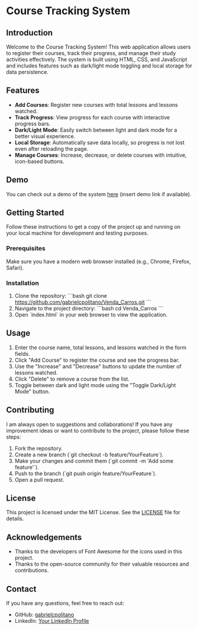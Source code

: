 
# Course Tracking System

## Introduction
Welcome to the Course Tracking System! This web application allows users to register their courses, track their progress, and manage their study activities effectively. The system is built using HTML, CSS, and JavaScript and includes features such as dark/light mode toggling and local storage for data persistence.

## Features
- **Add Courses**: Register new courses with total lessons and lessons watched.
- **Track Progress**: View progress for each course with interactive progress bars.
- **Dark/Light Mode**: Easily switch between light and dark mode for a better visual experience.
- **Local Storage**: Automatically save data locally, so progress is not lost even after reloading the page.
- **Manage Courses**: Increase, decrease, or delete courses with intuitive, icon-based buttons.

## Demo
You can check out a demo of the system [here](#) (insert demo link if available).

## Getting Started
Follow these instructions to get a copy of the project up and running on your local machine for development and testing purposes.

### Prerequisites
Make sure you have a modern web browser installed (e.g., Chrome, Firefox, Safari).

### Installation
1. Clone the repository:
   \`\`\`bash
   git clone https://github.com/gabrielcpolitano/Venda_Carros.git
   \`\`\`
2. Navigate to the project directory:
   \`\`\`bash
   cd Venda_Carros
   \`\`\`
3. Open \`index.html\` in your web browser to view the application.

## Usage
1. Enter the course name, total lessons, and lessons watched in the form fields.
2. Click "Add Course" to register the course and see the progress bar.
3. Use the "Increase" and "Decrease" buttons to update the number of lessons watched.
4. Click "Delete" to remove a course from the list.
5. Toggle between dark and light mode using the "Toggle Dark/Light Mode" button.

## Contributing
I am always open to suggestions and collaborations! If you have any improvement ideas or want to contribute to the project, please follow these steps:
1. Fork the repository.
2. Create a new branch (\`git checkout -b feature/YourFeature\`).
3. Make your changes and commit them (\`git commit -m 'Add some feature'\`).
4. Push to the branch (\`git push origin feature/YourFeature\`).
5. Open a pull request.

## License
This project is licensed under the MIT License. See the [LICENSE](LICENSE) file for details.

## Acknowledgements
- Thanks to the developers of Font Awesome for the icons used in this project.
- Thanks to the open-source community for their valuable resources and contributions.

## Contact
If you have any questions, feel free to reach out:
- GitHub: [gabrielcpolitano](https://github.com/gabrielcpolitano)
- LinkedIn: [Your LinkedIn Profile](#)
